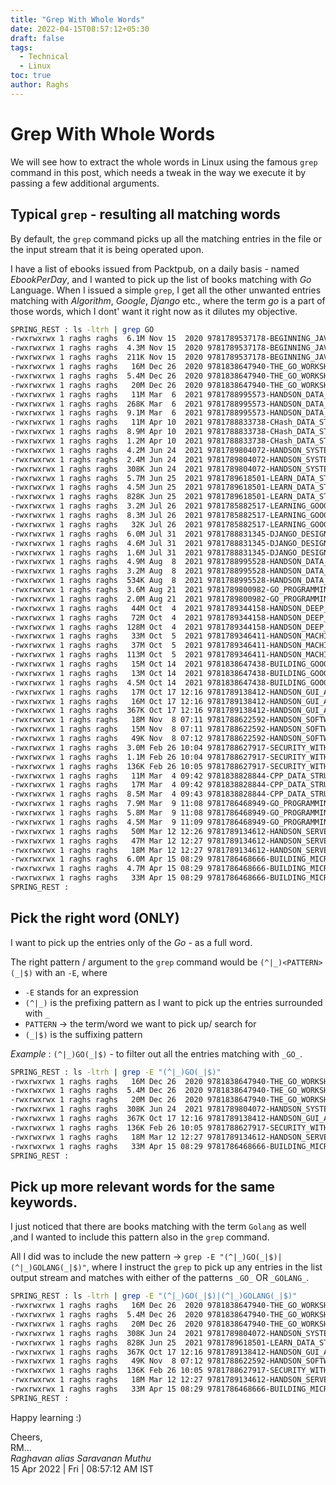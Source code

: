 ```yaml
---
title: "Grep With Whole Words"
date: 2022-04-15T08:57:12+05:30
draft: false
tags:
  - Technical
  - Linux
toc: true
author: Raghs
---
```


# Grep With Whole Words

We will see how to extract the whole words in Linux using the famous `grep` command in this post, which needs a tweak in the way we execute it by passing a few additional arguments. 

<!--more-->

## Typical `grep` - resulting all matching words 

By default, the `grep` command picks up all the matching entries in the file or the input stream that it is being operated upon. 

I have a list of ebooks issued from Packtpub, on a daily basis - named *EbookPerDay*, and I wanted to pick up the list of books matching with *Go* Language. When I issued a simple `grep`, I get all the other unwanted entries matching with *Algorithm*, *Google*, *Django* etc., where the term *go* is a part of those words, which I dont' want it right now as it dilutes my objective. 

```sh
SPRING_REST : ls -ltrh | grep GO
-rwxrwxrwx 1 raghs raghs  6.1M Nov 15  2020 9781789537178-BEGINNING_JAVA_DATA_STRUCTURES_AND_ALGORITHMS.pdf
-rwxrwxrwx 1 raghs raghs  4.3M Nov 15  2020 9781789537178-BEGINNING_JAVA_DATA_STRUCTURES_AND_ALGORITHMS.epub
-rwxrwxrwx 1 raghs raghs  211K Nov 15  2020 9781789537178-BEGINNING_JAVA_DATA_STRUCTURES_AND_ALGORITHMS_Code.zip
-rwxrwxrwx 1 raghs raghs   16M Dec 26  2020 9781838647940-THE_GO_WORKSHOP.pdf
-rwxrwxrwx 1 raghs raghs  5.4M Dec 26  2020 9781838647940-THE_GO_WORKSHOP_Code.zip
-rwxrwxrwx 1 raghs raghs   20M Dec 26  2020 9781838647940-THE_GO_WORKSHOP.epub
-rwxrwxrwx 1 raghs raghs   11M Mar  6  2021 9781788995573-HANDSON_DATA_STRUCTURES_AND_ALGORITHMS_WITH_PYTHON_SECOND_EDITION.pdf
-rwxrwxrwx 1 raghs raghs  268K Mar  6  2021 9781788995573-HANDSON_DATA_STRUCTURES_AND_ALGORITHMS_WITH_PYTHON_SECOND_EDITION_Code.zip
-rwxrwxrwx 1 raghs raghs  9.1M Mar  6  2021 9781788995573-HANDSON_DATA_STRUCTURES_AND_ALGORITHMS_WITH_PYTHON_SECOND_EDITION.epub
-rwxrwxrwx 1 raghs raghs   11M Apr 10  2021 9781788833738-CHash_DATA_STRUCTURES_AND_ALGORITHMS.pdf
-rwxrwxrwx 1 raghs raghs  8.9M Apr 10  2021 9781788833738-CHash_DATA_STRUCTURES_AND_ALGORITHMS.epub
-rwxrwxrwx 1 raghs raghs  1.2M Apr 10  2021 9781788833738-CHash_DATA_STRUCTURES_AND_ALGORITHMS_Code.zip
-rwxrwxrwx 1 raghs raghs  4.2M Jun 24  2021 9781789804072-HANDSON_SYSTEM_PROGRAMMING_WITH_GO.pdf
-rwxrwxrwx 1 raghs raghs  2.4M Jun 24  2021 9781789804072-HANDSON_SYSTEM_PROGRAMMING_WITH_GO.epub
-rwxrwxrwx 1 raghs raghs  308K Jun 24  2021 9781789804072-HANDSON_SYSTEM_PROGRAMMING_WITH_GO_Code.zip
-rwxrwxrwx 1 raghs raghs  5.7M Jun 25  2021 9781789618501-LEARN_DATA_STRUCTURES_AND_ALGORITHMS_WITH_GOLANG.pdf
-rwxrwxrwx 1 raghs raghs  4.5M Jun 25  2021 9781789618501-LEARN_DATA_STRUCTURES_AND_ALGORITHMS_WITH_GOLANG.epub
-rwxrwxrwx 1 raghs raghs  828K Jun 25  2021 9781789618501-LEARN_DATA_STRUCTURES_AND_ALGORITHMS_WITH_GOLANG_Code.zip
-rwxrwxrwx 1 raghs raghs  3.2M Jul 26  2021 9781785882517-LEARNING_GOOGLE_APPS_SCRIPT.pdf
-rwxrwxrwx 1 raghs raghs  8.3M Jul 26  2021 9781785882517-LEARNING_GOOGLE_APPS_SCRIPT.epub
-rwxrwxrwx 1 raghs raghs   32K Jul 26  2021 9781785882517-LEARNING_GOOGLE_APPS_SCRIPT_Code.zip
-rwxrwxrwx 1 raghs raghs  6.0M Jul 31  2021 9781788831345-DJANGO_DESIGN_PATTERNS_AND_BEST_PRACTICES_SECOND_EDITION.pdf
-rwxrwxrwx 1 raghs raghs  4.6M Jul 31  2021 9781788831345-DJANGO_DESIGN_PATTERNS_AND_BEST_PRACTICES_SECOND_EDITION.epub
-rwxrwxrwx 1 raghs raghs  1.6M Jul 31  2021 9781788831345-DJANGO_DESIGN_PATTERNS_AND_BEST_PRACTICES_SECOND_EDITION_Code.zip
-rwxrwxrwx 1 raghs raghs  4.9M Aug  8  2021 9781788995528-HANDSON_DATA_STRUCTURES_AND_ALGORITHMS_WITH_RUST.pdf
-rwxrwxrwx 1 raghs raghs  3.2M Aug  8  2021 9781788995528-HANDSON_DATA_STRUCTURES_AND_ALGORITHMS_WITH_RUST.epub
-rwxrwxrwx 1 raghs raghs  534K Aug  8  2021 9781788995528-HANDSON_DATA_STRUCTURES_AND_ALGORITHMS_WITH_RUST_Code.zip
-rwxrwxrwx 1 raghs raghs  3.6M Aug 21  2021 9781789800982-GO_PROGRAMMING_COOKBOOK_SECOND_EDITION.pdf
-rwxrwxrwx 1 raghs raghs  2.0M Aug 21  2021 9781789800982-GO_PROGRAMMING_COOKBOOK_SECOND_EDITION.epub
-rwxrwxrwx 1 raghs raghs   44M Oct  4  2021 9781789344158-HANDSON_DEEP_LEARNING_ALGORITHMS_WITH_PYTHON.pdf
-rwxrwxrwx 1 raghs raghs   72M Oct  4  2021 9781789344158-HANDSON_DEEP_LEARNING_ALGORITHMS_WITH_PYTHON.epub
-rwxrwxrwx 1 raghs raghs  128M Oct  4  2021 9781789344158-HANDSON_DEEP_LEARNING_ALGORITHMS_WITH_PYTHON_Code.zip
-rwxrwxrwx 1 raghs raghs   33M Oct  5  2021 9781789346411-HANDSON_MACHINE_LEARNING_FOR_ALGORITHMIC_TRADING.pdf
-rwxrwxrwx 1 raghs raghs   37M Oct  5  2021 9781789346411-HANDSON_MACHINE_LEARNING_FOR_ALGORITHMIC_TRADING.epub
-rwxrwxrwx 1 raghs raghs  113M Oct  5  2021 9781789346411-HANDSON_MACHINE_LEARNING_FOR_ALGORITHMIC_TRADING_Code.zip
-rwxrwxrwx 1 raghs raghs   15M Oct 14  2021 9781838647438-BUILDING_GOOGLE_CLOUD_PLATFORM_SOLUTIONS.pdf
-rwxrwxrwx 1 raghs raghs   13M Oct 14  2021 9781838647438-BUILDING_GOOGLE_CLOUD_PLATFORM_SOLUTIONS.epub
-rwxrwxrwx 1 raghs raghs  4.5M Oct 14  2021 9781838647438-BUILDING_GOOGLE_CLOUD_PLATFORM_SOLUTIONS_Code.zip
-rwxrwxrwx 1 raghs raghs   17M Oct 17 12:16 9781789138412-HANDSON_GUI_APPLICATION_DEVELOPMENT_IN_GO.pdf
-rwxrwxrwx 1 raghs raghs   16M Oct 17 12:16 9781789138412-HANDSON_GUI_APPLICATION_DEVELOPMENT_IN_GO.epub
-rwxrwxrwx 1 raghs raghs  367K Oct 17 12:16 9781789138412-HANDSON_GUI_APPLICATION_DEVELOPMENT_IN_GO_Code.zip
-rwxrwxrwx 1 raghs raghs   18M Nov  8 07:11 9781788622592-HANDSON_SOFTWARE_ARCHITECTURE_WITH_GOLANG.pdf
-rwxrwxrwx 1 raghs raghs   15M Nov  8 07:11 9781788622592-HANDSON_SOFTWARE_ARCHITECTURE_WITH_GOLANG.epub
-rwxrwxrwx 1 raghs raghs   49K Nov  8 07:12 9781788622592-HANDSON_SOFTWARE_ARCHITECTURE_WITH_GOLANG_Code.zip
-rwxrwxrwx 1 raghs raghs  3.0M Feb 26 10:04 9781788627917-SECURITY_WITH_GO.pdf
-rwxrwxrwx 1 raghs raghs  1.1M Feb 26 10:04 9781788627917-SECURITY_WITH_GO.epub
-rwxrwxrwx 1 raghs raghs  136K Feb 26 10:05 9781788627917-SECURITY_WITH_GO_Code.zip
-rwxrwxrwx 1 raghs raghs   11M Mar  4 09:42 9781838828844-CPP_DATA_STRUCTURES_AND_ALGORITHM_DESIGN_PRINCIPLES.pdf
-rwxrwxrwx 1 raghs raghs   17M Mar  4 09:42 9781838828844-CPP_DATA_STRUCTURES_AND_ALGORITHM_DESIGN_PRINCIPLES.epub
-rwxrwxrwx 1 raghs raghs  8.5M Mar  4 09:43 9781838828844-CPP_DATA_STRUCTURES_AND_ALGORITHM_DESIGN_PRINCIPLES_Code.zip
-rwxrwxrwx 1 raghs raghs  7.9M Mar  9 11:08 9781786468949-GO_PROGRAMMING_BLUEPRINTS_SECOND_EDITION.pdf
-rwxrwxrwx 1 raghs raghs  5.8M Mar  9 11:08 9781786468949-GO_PROGRAMMING_BLUEPRINTS_SECOND_EDITION.epub
-rwxrwxrwx 1 raghs raghs  4.5M Mar  9 11:09 9781786468949-GO_PROGRAMMING_BLUEPRINTS_SECOND_EDITION_Code.zip
-rwxrwxrwx 1 raghs raghs   50M Mar 12 12:26 9781789134612-HANDSON_SERVERLESS_APPLICATIONS_WITH_GO.pdf
-rwxrwxrwx 1 raghs raghs   47M Mar 12 12:27 9781789134612-HANDSON_SERVERLESS_APPLICATIONS_WITH_GO.epub
-rwxrwxrwx 1 raghs raghs   18M Mar 12 12:27 9781789134612-HANDSON_SERVERLESS_APPLICATIONS_WITH_GO_Code.zip
-rwxrwxrwx 1 raghs raghs  6.0M Apr 15 08:29 9781786468666-BUILDING_MICROSERVICES_WITH_GO.pdf
-rwxrwxrwx 1 raghs raghs  4.7M Apr 15 08:29 9781786468666-BUILDING_MICROSERVICES_WITH_GO.epub
-rwxrwxrwx 1 raghs raghs   33M Apr 15 08:29 9781786468666-BUILDING_MICROSERVICES_WITH_GO_Code.zip
SPRING_REST :
```

## Pick the right word (ONLY)

I want to pick up the entries only of the *Go* - as a full word. 

The right pattern / argument to the `grep` command would be `(^|_)<PATTERN>(_|$)` with an `-E`, where 

 * `-E` stands for an expression 
 * `(^|_)` is the prefixing pattern as I want to pick up the entries surrounded with `_`
 * `PATTERN` &rarr; the term/word we want to pick up/ search for 
 * `(_|$)` is the suffixing pattern 

*Example* : `(^|_)GO(_|$)` - to filter out all the entries matching with `_GO_`. 

```sh
SPRING_REST : ls -ltrh | grep -E "(^|_)GO(_|$)"
-rwxrwxrwx 1 raghs raghs   16M Dec 26  2020 9781838647940-THE_GO_WORKSHOP.pdf
-rwxrwxrwx 1 raghs raghs  5.4M Dec 26  2020 9781838647940-THE_GO_WORKSHOP_Code.zip
-rwxrwxrwx 1 raghs raghs   20M Dec 26  2020 9781838647940-THE_GO_WORKSHOP.epub
-rwxrwxrwx 1 raghs raghs  308K Jun 24  2021 9781789804072-HANDSON_SYSTEM_PROGRAMMING_WITH_GO_Code.zip
-rwxrwxrwx 1 raghs raghs  367K Oct 17 12:16 9781789138412-HANDSON_GUI_APPLICATION_DEVELOPMENT_IN_GO_Code.zip
-rwxrwxrwx 1 raghs raghs  136K Feb 26 10:05 9781788627917-SECURITY_WITH_GO_Code.zip
-rwxrwxrwx 1 raghs raghs   18M Mar 12 12:27 9781789134612-HANDSON_SERVERLESS_APPLICATIONS_WITH_GO_Code.zip
-rwxrwxrwx 1 raghs raghs   33M Apr 15 08:29 9781786468666-BUILDING_MICROSERVICES_WITH_GO_Code.zip
SPRING_REST :
```

## Pick up more relevant words for the same keywords. 

I just noticed that there are books matching with the term `Golang` as well ,and I wanted to include this pattern also in the `grep` command. 

All I did was to include the new pattern &rarr; `grep -E "(^|_)GO(_|$)|(^|_)GOLANG(_|$)"`, where I instruct the `grep` to pick up any entries in the list output stream and matches with either of the patterns `_GO_` OR `_GOLANG_`. 

```sh
SPRING_REST : ls -ltrh | grep -E "(^|_)GO(_|$)|(^|_)GOLANG(_|$)"
-rwxrwxrwx 1 raghs raghs   16M Dec 26  2020 9781838647940-THE_GO_WORKSHOP.pdf
-rwxrwxrwx 1 raghs raghs  5.4M Dec 26  2020 9781838647940-THE_GO_WORKSHOP_Code.zip
-rwxrwxrwx 1 raghs raghs   20M Dec 26  2020 9781838647940-THE_GO_WORKSHOP.epub
-rwxrwxrwx 1 raghs raghs  308K Jun 24  2021 9781789804072-HANDSON_SYSTEM_PROGRAMMING_WITH_GO_Code.zip
-rwxrwxrwx 1 raghs raghs  828K Jun 25  2021 9781789618501-LEARN_DATA_STRUCTURES_AND_ALGORITHMS_WITH_GOLANG_Code.zip
-rwxrwxrwx 1 raghs raghs  367K Oct 17 12:16 9781789138412-HANDSON_GUI_APPLICATION_DEVELOPMENT_IN_GO_Code.zip
-rwxrwxrwx 1 raghs raghs   49K Nov  8 07:12 9781788622592-HANDSON_SOFTWARE_ARCHITECTURE_WITH_GOLANG_Code.zip
-rwxrwxrwx 1 raghs raghs  136K Feb 26 10:05 9781788627917-SECURITY_WITH_GO_Code.zip
-rwxrwxrwx 1 raghs raghs   18M Mar 12 12:27 9781789134612-HANDSON_SERVERLESS_APPLICATIONS_WITH_GO_Code.zip
-rwxrwxrwx 1 raghs raghs   33M Apr 15 08:29 9781786468666-BUILDING_MICROSERVICES_WITH_GO_Code.zip
SPRING_REST :
```

Happy learning :) 

Cheers,\
RM...\
_Raghavan alias Saravanan Muthu_\
15 Apr 2022 | Fri | 08:57:12 AM IST
